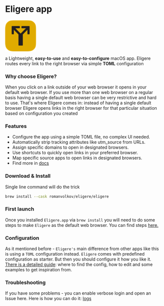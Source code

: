 # Eligere app

<img src="./docs/images/eligere.png" width="20%" align="center">

a Lightweight, **easy-to-use** and **easy-to-configure** macOS app. Eligere routes every link to the right browser via simple **TOML** configuration

### Why choose Eligere?
When you click on a link outside of your web browser it opens in your default web browser. If you use more than one web browser on a regular basis having a single default web browser can be very restrictive and hard to use.  That's where Eligere comes in: instead of having a single default browser Eligere opens links in the right browser for that particular situation based on configuration you created

### Features
- Configure the app using a simple TOML file, no complex UI needed.
- Automatically strip tracking attributes like utm_source from URLs.
- Assign specific domains to open in designated browsers.
- Use shortcuts to quickly open links in your preferred browser.
- Map specific source apps to open links in designated browsers.
- Find more in [docs](./docs/config.md)

### Download & Install

Single line command will do the trick

```bash
brew install --cask romanvolkov/eligere/eligere
```


### First launch 
Once you installed `Eligere.app` via `brew install` you will need to do some steps to make `Eligere` as the default web browser. You can find steps [here.](./docs/first_launch.md)

### Configuration
As it mentioned before - `Eligere's` main difference from other apps like this is using a `TOML` configuration instead. `Eligere` comes with predefined configuration as starter. But then you should configure it how you like it. [There is a detailed guide](./docs/config.md): where to find the config, how to edit and some examples to get inspiration from.

### Troubleshooting
If you have some problems - you can enable verbose login and open an Issue here. Here is how you can do it:  [logs](./docs/logs.md)
